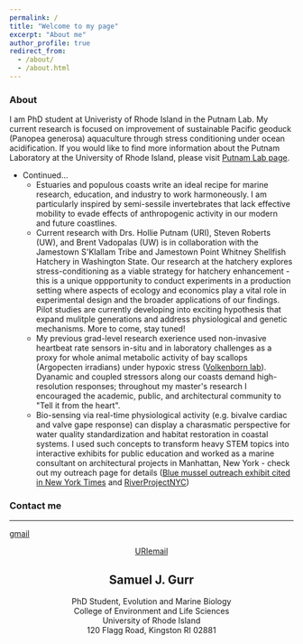 ```yaml
---
permalink: /
title: "Welcome to my page"
excerpt: "About me"
author_profile: true
redirect_from:
  - /about/
  - /about.html
---
```


### About
I am PhD student at Univeristy of Rhode Island in the Putnam Lab. My current research is focused on improvement of sustainable Pacific geoduck (Panopea generosa) aquaculture through stress conditioning under ocean acidification.
If you would like to find more information about the Putnam Laboratory at the University of Rhode Island, please visit [Putnam Lab page](http://putnamlab.com/).

* Continued...
   * Estuaries and populous coasts write an ideal recipe for marine research, education, and industry to work harmoneously. I am particularly inspired by semi-sessile invertebrates that lack effective mobility to evade effects of anthropogenic activity in our modern and future coastlines.
   * Current research with Drs. Hollie Putnam (URI), Steven Roberts (UW), and Brent Vadopalas (UW) is in collaboration with the Jamestown S'Klallam Tribe and Jamestown Point Whitney Shellfish Hatchery in Washington State. Our research at the hatchery explores stress-conditioning as a viable strategy for hatchery enhancement - this is a unique oppportunity to conduct experiments in a production setting where aspects of ecology and economics play a vital role in experimental design and the broader applications of our findings. Pilot studies are currently developing into exciting hypothesis that expand  mulitple generations and address physiological and genetic mechanisms. More to come, stay tuned!
   * My previous grad-level research exerience used non-invasive heartbeat rate sensors in-situ and in laboratory challenges as a proxy for whole animal metabolic activity of bay scallops (Argopecten irradians) under hypoxic stress ([Volkenborn lab](https://you.stonybrook.edu/samuelgurr/)). Dyanamic and coupled stressors along our coasts demand high-resolution responses; throughout my master's research I encouraged the academic, public, and  architectural community to "Tell it from the heart".
   * Bio-sensing via real-time physiological activity (e.g. bivalve cardiac and valve gape response) can display a charasmatic perspective for water quality standardization and habitat restoration in coastal systems. I used such concepts to transform heavy STEM topics into interactive exhibits for public education and worked as a marine consultant on architectural projects in Manhattan, New York - check out my outreach page for details ([Blue mussel outreach exhibit cited in New York Times](https://www.nytimes.com/2018/06/05/nyregion/new-york-today-hudson-river-fish.html) and [RiverProjectNYC](https://www.riverprojectnyc.org/visiting-research/))

### Contact me
------
[gmail](mailto:samjgurr@gmail.com)<center>
[URIemail](mailto:samuel_gurr@uri.edu)<center>

## <center>Samuel J. Gurr</center>
<center>PhD Student, Evolution and Marine Biology </center>
<center>College of Environment and Life Sciences</center>
<center>University of Rhode Island</center>
<center>120 Flagg Road, Kingston RI 02881</center>
